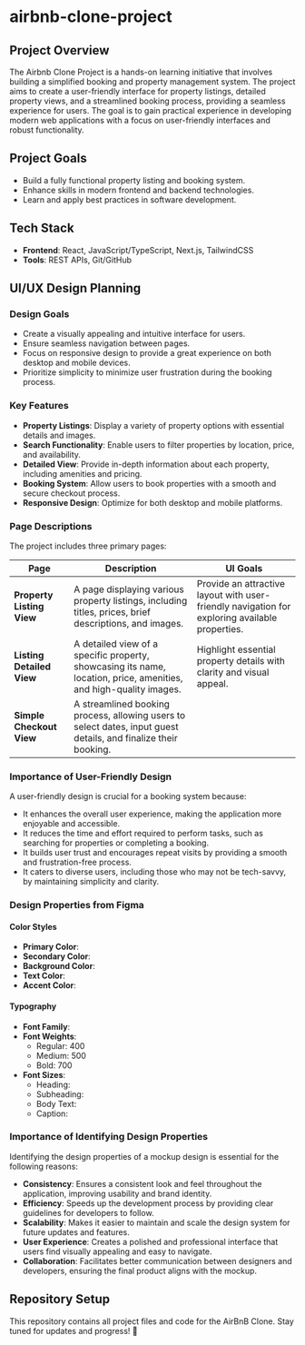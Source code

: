 # airbnb-clone-project

## Project Overview

The Airbnb Clone Project is a hands-on learning initiative that involves building a simplified booking and property management system. The project aims to create a user-friendly interface for property listings, detailed property views, and a streamlined booking process, providing a seamless experience for users. The goal is to gain practical experience in developing modern web applications with a focus on user-friendly interfaces and robust functionality.

## Project Goals

- Build a fully functional property listing and booking system.
- Enhance skills in modern frontend and backend technologies.
- Learn and apply best practices in software development.

## Tech Stack

- **Frontend**: React, JavaScript/TypeScript, Next.js, TailwindCSS
- **Tools**: REST APIs, Git/GitHub

## UI/UX Design Planning

### Design Goals

- Create a visually appealing and intuitive interface for users.
- Ensure seamless navigation between pages.
- Focus on responsive design to provide a great experience on both desktop and mobile devices.
- Prioritize simplicity to minimize user frustration during the booking process.

### Key Features

- **Property Listings**: Display a variety of property options with essential details and images.
- **Search Functionality**: Enable users to filter properties by location, price, and availability.
- **Detailed View**: Provide in-depth information about each property, including amenities and pricing.
- **Booking System**: Allow users to book properties with a smooth and secure checkout process.
- **Responsive Design**: Optimize for both desktop and mobile platforms.

### Page Descriptions

The project includes three primary pages:

| **Page**                  | **Description**                                                                                                   | **UI Goals**                                                                                   |
| ------------------------- | ----------------------------------------------------------------------------------------------------------------- | ---------------------------------------------------------------------------------------------- |
| **Property Listing View** | A page displaying various property listings, including titles, prices, brief descriptions, and images.            | Provide an attractive layout with user-friendly navigation for exploring available properties. |
| **Listing Detailed View** | A detailed view of a specific property, showcasing its name, location, price, amenities, and high-quality images. | Highlight essential property details with clarity and visual appeal.                           |
| **Simple Checkout View**  | A streamlined booking process, allowing users to select dates, input guest details, and finalize their booking.   |

### Importance of User-Friendly Design

A user-friendly design is crucial for a booking system because:

- It enhances the overall user experience, making the application more enjoyable and accessible.
- It reduces the time and effort required to perform tasks, such as searching for properties or completing a booking.
- It builds user trust and encourages repeat visits by providing a smooth and frustration-free process.
- It caters to diverse users, including those who may not be tech-savvy, by maintaining simplicity and clarity.


### Design Properties from Figma

#### **Color Styles**
- **Primary Color**: 
- **Secondary Color**: 
- **Background Color**: 
- **Text Color**: 
- **Accent Color**: 

#### **Typography**
- **Font Family**: 
- **Font Weights**:
  - Regular: 400
  - Medium: 500
  - Bold: 700
- **Font Sizes**:
  - Heading: 
  - Subheading: 
  - Body Text: 
  - Caption: 

### Importance of Identifying Design Properties
Identifying the design properties of a mockup design is essential for the following reasons:
- **Consistency**: Ensures a consistent look and feel throughout the application, improving usability and brand identity.
- **Efficiency**: Speeds up the development process by providing clear guidelines for developers to follow.
- **Scalability**: Makes it easier to maintain and scale the design system for future updates and features.
- **User Experience**: Creates a polished and professional interface that users find visually appealing and easy to navigate.
- **Collaboration**: Facilitates better communication between designers and developers, ensuring the final product aligns with the mockup.

## Repository Setup

This repository contains all project files and code for the AirBnB Clone. Stay tuned for updates and progress! 🚀
